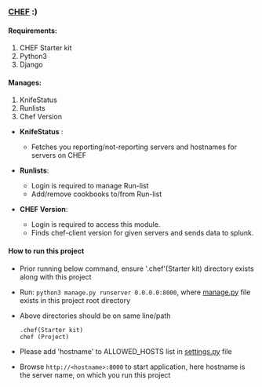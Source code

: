 ### **[CHEF](https://docs.chef.io/)** :)

#### **Requirements:**
1. CHEF Starter kit
2. Python3
3. Django


#### **Manages:**
1. KnifeStatus
2. Runlists
3. Chef Version

- **KnifeStatus** :
  - Fetches you reporting/not-reporting servers and hostnames for servers on CHEF

- **Runlists**:
  - Login is required to manage Run-list
  - Add/remove cookbooks to/from Run-list

- **CHEF Version**:
  - Login is required to access this module.
  - Finds chef-client version for given servers and sends data to splunk.

#### **How to run this project**

- Prior running below command, ensure '.chef'(Starter kit) directory exists along with this project

- Run: `python3 manage.py runserver 0.0.0.0:8000`, where [manage.py](https://docs.djangoproject.com/en/3.0/ref/django-admin/) file exists in this project root directory

- Above directories should be on same line/path

      .chef(Starter kit)
      chef (Project)

- Please add 'hostname' to ALLOWED_HOSTS list in [settings.py](https://docs.djangoproject.com/en/1.11/ref/settings/#allowed-hosts) file

- Browse `http://<hostname>:8000` to start application, here hostname is the server name, on which you run this project


